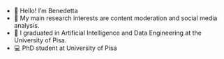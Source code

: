 - 👋 Hello! I’m Benedetta
- 👀 My main research interests are content moderation and social media analysis.
- 🌱 I graduated in Artificial Intelligence and Data Engineering at the University of Pisa.
- :computer:  PhD student at University of Pisa

<!---
btessa99/btessa99 is a ✨ special ✨ repository because its `README.md` (this file) appears on your GitHub profile.
You can click the Preview link to take a look at your changes. 💞️
--->
